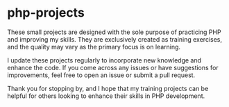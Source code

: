 # php-projects

These small projects are designed with the sole purpose of practicing PHP and improving my skills. They are exclusively created as training exercises, and the quality may vary as the primary focus is on learning.

I update these projects regularly to incorporate new knowledge and enhance the code. If you come across any issues or have suggestions for improvements, feel free to open an issue or submit a pull request.

Thank you for stopping by, and I hope that my training projects can be helpful for others looking to enhance their skills in PHP development.

